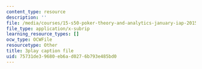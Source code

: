 ```yaml
---
content_type: resource
description: ''
file: /media/courses/15-s50-poker-theory-and-analytics-january-iap-2015/75731de39680eb6ad0276b793e485bd0_JQSTRkGEiWw.srt
file_type: application/x-subrip
learning_resource_types: []
ocw_type: OCWFile
resourcetype: Other
title: 3play caption file
uid: 75731de3-9680-eb6a-d027-6b793e485bd0
---
```

